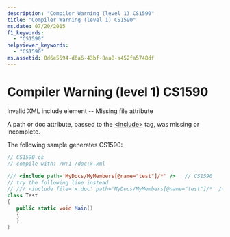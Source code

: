 ```yaml
---
description: "Compiler Warning (level 1) CS1590"
title: "Compiler Warning (level 1) CS1590"
ms.date: 07/20/2015
f1_keywords: 
  - "CS1590"
helpviewer_keywords: 
  - "CS1590"
ms.assetid: 0d6e5594-d6a6-43bf-8aa8-a452fa5748df
---
```

# Compiler Warning (level 1) CS1590

Invalid XML include element -- Missing file attribute  
  
 A path or doc attribute, passed to the [\<include>](../programming-guide/xmldoc/include.md) tag, was missing or incomplete.  
  
 The following sample generates CS1590:  
  
```csharp  
// CS1590.cs  
// compile with: /W:1 /doc:x.xml  
  
/// <include path='MyDocs/MyMembers[@name="test"]/*' />   // CS1590  
// try the following line instead  
// /// <include file='x.doc' path='MyDocs/MyMembers[@name="test"]/*' />  
class Test  
{  
   public static void Main()  
   {  
   }  
}  
```
